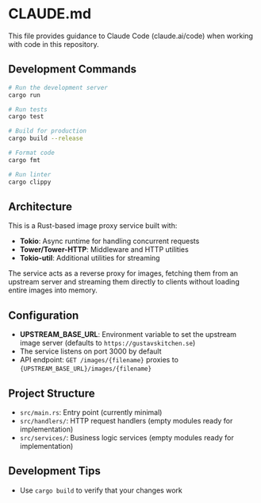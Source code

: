 # CLAUDE.md

This file provides guidance to Claude Code (claude.ai/code) when working with code in this repository.

## Development Commands

```bash
# Run the development server
cargo run

# Run tests
cargo test

# Build for production
cargo build --release

# Format code
cargo fmt

# Run linter
cargo clippy
```

## Architecture

This is a Rust-based image proxy service built with:
- **Tokio**: Async runtime for handling concurrent requests
- **Tower/Tower-HTTP**: Middleware and HTTP utilities
- **Tokio-util**: Additional utilities for streaming

The service acts as a reverse proxy for images, fetching them from an upstream server and streaming them directly to clients without loading entire images into memory.

## Configuration

- **UPSTREAM_BASE_URL**: Environment variable to set the upstream image server (defaults to `https://gustavskitchen.se`)
- The service listens on port 3000 by default
- API endpoint: `GET /images/{filename}` proxies to `{UPSTREAM_BASE_URL}/images/{filename}`

## Project Structure

- `src/main.rs`: Entry point (currently minimal)
- `src/handlers/`: HTTP request handlers (empty modules ready for implementation)
- `src/services/`: Business logic services (empty modules ready for implementation)

## Development Tips

- Use `cargo build` to verify that your changes work